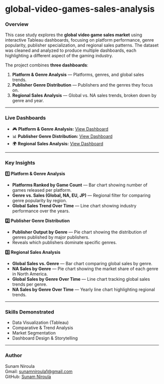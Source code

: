 # global-video-games-sales-analysis

### **Overview**

This case study explores the **global video game sales market** using interactive Tableau dashboards, focusing on platform performance, genre popularity, publisher specialization, and regional sales patterns.
The dataset was cleaned and analyzed to produce multiple dashboards, each highlighting a different aspect of the gaming industry.

The project combines **three dashboards**:

1. **Platform & Genre Analysis** — Platforms, genres, and global sales trends.
2. **Publisher Genre Distribution** — Publishers and the genres they focus on.
3. **Regional Sales Analysis** — Global vs. NA sales trends, broken down by genre and year.

---

### **Live Dashboards**

- 🎮 **Platform & Genre Analysis:** [View Dashboard](https://public.tableau.com/app/profile/sunam.niroula/viz/GlobalVideoGamesSales_16762718267200/GlobalVideoGameSales)
- 📊 **Publisher Genre Distribution:** [View Dashboard](https://public.tableau.com/app/profile/sunam.niroula/viz/GlobalVideoGamesSalesPublishersandGenretheyPublishedPieChart/PublishersandGenrePieChart)
- 🌍 **Regional Sales Analysis:** [View Dashboard](https://public.tableau.com/app/profile/sunam.niroula/viz/SalesAnalysis_17549172379120/Dashboard1)

---

### **Key Insights**

**1️⃣ Platform & Genre Analysis**

- **Platforms Ranked by Game Count** — Bar chart showing number of games released per platform.
- **Genre vs. Sales (Global, NA, EU, JP)** — Regional filter for comparing genre popularity by region.
- **Global Sales Trend Over Time** — Line chart showing industry performance over the years.

**2️⃣ Publisher Genre Distribution**

- **Publisher Output by Genre** — Pie chart showing the distribution of genres published by major publishers.
- Reveals which publishers dominate specific genres.

**3️⃣ Regional Sales Analysis**

- **Global Sales vs. Genre** — Bar chart comparing global sales by genre.
- **NA Sales by Genre** — Pie chart showing the market share of each genre in North America.
- **Global Sales by Genre Over Time** — Line chart tracking global sales trends per genre.
- **NA Sales by Genre Over Time** — Yearly line chart highlighting regional trends.

---

### **Skills Demonstrated**

- Data Visualization (Tableau)
- Comparative & Trend Analysis
- Market Segmentation
- Dashboard Design & Storytelling

---

### Author

Sunam Niroula \
Gmail: [sunamniroula1@gmail.com](mailto:sunamniroula1@gmail.com) \
GitHub: [Sunam Niroula](https://github.com/niroulasunam)

